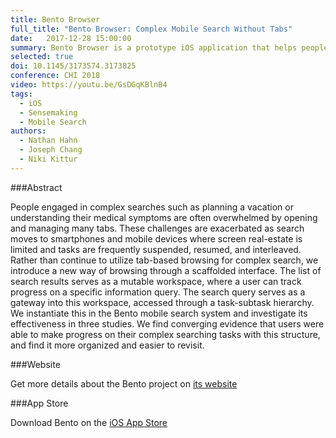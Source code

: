 ```yaml
---
title: Bento Browser
full_title: "Bento Browser: Complex Mobile Search Without Tabs"
date:   2017-12-28 15:00:00
summary: Bento Browser is a prototype iOS application that helps people organize their complex online searching tasks. By removing the typical tab based structure of the browser and replacing it with a task hierarchy, we let people seamlessly organize, suspend and resume their searching tasks. Check it out on the App Store!
selected: true
doi: 10.1145/3173574.3173825
conference: CHI 2018
video: https://youtu.be/GsDGqKBlnB4
tags:
  - iOS
  - Sensemaking
  - Mobile Search
authors:
  - Nathan Hahn
  - Joseph Chang 
  - Niki Kittur
---
```


###Abstract

People engaged in complex searches such as planning a vacation or understanding their medical symptoms are often overwhelmed by opening and managing many tabs. These challenges are exacerbated as search moves to smartphones and mobile devices where screen real-estate is limited and tasks are frequently suspended, resumed, and interleaved. Rather than continue to utilize tab-based browsing for complex search, we introduce a new way of browsing through a scaffolded interface. The list of search results serves as a mutable workspace, where a user can track progress on a specific information query. The search query serves as a gateway into this workspace, accessed through a task-subtask hierarchy. We instantiate this in the Bento mobile search system and investigate its effectiveness in three studies. We find converging evidence that users were able to make progress on their complex searching tasks with this structure, and find it more organized and easier to revisit. 

###Website

Get more details about the Bento project on [its website](http://bentobrowser.com)

###App Store

Download Bento on the [iOS App Store](https://itunes.apple.com/us/app/bento-browser/id1101530325?ls=1&mt=8)

